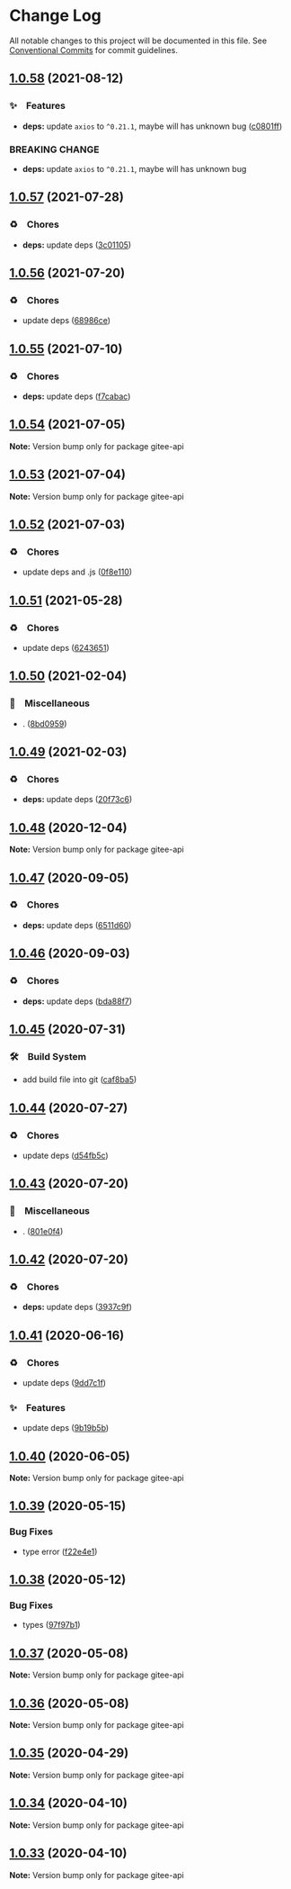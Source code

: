 # Change Log

All notable changes to this project will be documented in this file.
See [Conventional Commits](https://conventionalcommits.org) for commit guidelines.

## [1.0.58](https://github.com/bluelovers/ws-rest/compare/gitee-api@1.0.57...gitee-api@1.0.58) (2021-08-12)


### ✨　Features

* **deps:** update `axios` to `^0.21.1`, maybe will has unknown bug ([c0801ff](https://github.com/bluelovers/ws-rest/commit/c0801ff1d842065f590434214286bccbf0a4f3de))


### BREAKING CHANGE

* **deps:** update `axios` to `^0.21.1`, maybe will has unknown bug





## [1.0.57](https://github.com/bluelovers/ws-rest/compare/gitee-api@1.0.56...gitee-api@1.0.57) (2021-07-28)


### ♻️　Chores

* **deps:** update deps ([3c01105](https://github.com/bluelovers/ws-rest/commit/3c01105179de17269ab952191689ddc5721c64e8))





## [1.0.56](https://github.com/bluelovers/ws-rest/compare/gitee-api@1.0.55...gitee-api@1.0.56) (2021-07-20)


### ♻️　Chores

* update deps ([68986ce](https://github.com/bluelovers/ws-rest/commit/68986ce8de13196e16245bb1e7f2d0d93ad17382))





## [1.0.55](https://github.com/bluelovers/ws-rest/compare/gitee-api@1.0.54...gitee-api@1.0.55) (2021-07-10)


### ♻️　Chores

* **deps:** update deps ([f7cabac](https://github.com/bluelovers/ws-rest/commit/f7cabac7543c9b7a9f871e493560ae88a62cf753))





## [1.0.54](https://github.com/bluelovers/ws-rest/compare/gitee-api@1.0.53...gitee-api@1.0.54) (2021-07-05)

**Note:** Version bump only for package gitee-api





## [1.0.53](https://github.com/bluelovers/ws-rest/compare/gitee-api@1.0.52...gitee-api@1.0.53) (2021-07-04)

**Note:** Version bump only for package gitee-api





## [1.0.52](https://github.com/bluelovers/ws-rest/compare/gitee-api@1.0.51...gitee-api@1.0.52) (2021-07-03)


### ♻️　Chores

* update deps and .js ([0f8e110](https://github.com/bluelovers/ws-rest/commit/0f8e11034efcbb341219c706e731a851c881b8bf))





## [1.0.51](https://github.com/bluelovers/ws-rest/compare/gitee-api@1.0.50...gitee-api@1.0.51) (2021-05-28)


### ♻️　Chores

* update deps ([6243651](https://github.com/bluelovers/ws-rest/commit/6243651447df13ddfb9eb5316af30b849771e617))





## [1.0.50](https://github.com/bluelovers/ws-rest/compare/gitee-api@1.0.49...gitee-api@1.0.50) (2021-02-04)


### 🔖　Miscellaneous

* . ([8bd0959](https://github.com/bluelovers/ws-rest/commit/8bd0959c91aa2315276e6fd7c805c0c36373f595))





## [1.0.49](https://github.com/bluelovers/ws-rest/compare/gitee-api@1.0.48...gitee-api@1.0.49) (2021-02-03)


### ♻️　Chores

* **deps:** update deps ([20f73c6](https://github.com/bluelovers/ws-rest/commit/20f73c69e8b50221d303f200bd5d419092da3b00))





## [1.0.48](https://github.com/bluelovers/ws-rest/compare/gitee-api@1.0.47...gitee-api@1.0.48) (2020-12-04)

**Note:** Version bump only for package gitee-api





## [1.0.47](https://github.com/bluelovers/ws-rest/compare/gitee-api@1.0.46...gitee-api@1.0.47) (2020-09-05)


### ♻️　Chores

* **deps:** update deps ([6511d60](https://github.com/bluelovers/ws-rest/commit/6511d604823c48f1b7f2e83b5a6ea203bd285492))





## [1.0.46](https://github.com/bluelovers/ws-rest/compare/gitee-api@1.0.45...gitee-api@1.0.46) (2020-09-03)


### ♻️　Chores

* **deps:** update deps ([bda88f7](https://github.com/bluelovers/ws-rest/commit/bda88f7b9dd10e80929deb623e3f4941655e7c5b))





## [1.0.45](https://github.com/bluelovers/ws-rest/compare/gitee-api@1.0.44...gitee-api@1.0.45) (2020-07-31)


### 🛠　Build System

* add build file into git ([caf8ba5](https://github.com/bluelovers/ws-rest/commit/caf8ba5fc11fb02b76fa845cff137922378d6e46))





## [1.0.44](https://github.com/bluelovers/ws-rest/compare/gitee-api@1.0.43...gitee-api@1.0.44) (2020-07-27)


### ♻️　Chores

* update deps ([d54fb5c](https://github.com/bluelovers/ws-rest/commit/d54fb5c59e826013ee28bb953bd0e6e98d4c572e))





## [1.0.43](https://github.com/bluelovers/ws-rest/compare/gitee-api@1.0.42...gitee-api@1.0.43) (2020-07-20)


### 🔖　Miscellaneous

* . ([801e0f4](https://github.com/bluelovers/ws-rest/commit/801e0f4ff7bd29c81e67934636f57e57d0d01c74))





## [1.0.42](https://github.com/bluelovers/ws-rest/compare/gitee-api@1.0.41...gitee-api@1.0.42) (2020-07-20)


### ♻️　Chores

* **deps:** update deps ([3937c9f](https://github.com/bluelovers/ws-rest/commit/3937c9f90040c4804c841bcb40fbe90e9654a652))





## [1.0.41](https://github.com/bluelovers/ws-rest/compare/gitee-api@1.0.40...gitee-api@1.0.41) (2020-06-16)


### ♻️　Chores

*  update deps ([9dd7c1f](https://github.com/bluelovers/ws-rest/commit/9dd7c1fc5b40ac28a6f928c89dbf36be1add89c6))


### ✨　Features

*  update deps ([9b19b5b](https://github.com/bluelovers/ws-rest/commit/9b19b5bf40d40a9761fc01fe7daa630fcf4df1e8))





## [1.0.40](https://github.com/bluelovers/ws-rest/compare/gitee-api@1.0.39...gitee-api@1.0.40) (2020-06-05)

**Note:** Version bump only for package gitee-api





## [1.0.39](https://github.com/bluelovers/ws-rest/compare/gitee-api@1.0.38...gitee-api@1.0.39) (2020-05-15)


### Bug Fixes

* type error ([f22e4e1](https://github.com/bluelovers/ws-rest/commit/f22e4e10b17b27a26188ed3c80e78bdf83425aec))





## [1.0.38](https://github.com/bluelovers/ws-rest/compare/gitee-api@1.0.37...gitee-api@1.0.38) (2020-05-12)


### Bug Fixes

* types ([97f97b1](https://github.com/bluelovers/ws-rest/commit/97f97b1ef461c1e46893b1d2df329782e0e9a8da))





## [1.0.37](https://github.com/bluelovers/ws-rest/compare/gitee-api@1.0.36...gitee-api@1.0.37) (2020-05-08)

**Note:** Version bump only for package gitee-api





## [1.0.36](https://github.com/bluelovers/ws-rest/compare/gitee-api@1.0.35...gitee-api@1.0.36) (2020-05-08)

**Note:** Version bump only for package gitee-api





## [1.0.35](https://github.com/bluelovers/ws-rest/compare/gitee-api@1.0.34...gitee-api@1.0.35) (2020-04-29)

**Note:** Version bump only for package gitee-api





## [1.0.34](https://github.com/bluelovers/ws-rest/compare/gitee-api@1.0.33...gitee-api@1.0.34) (2020-04-10)

**Note:** Version bump only for package gitee-api





## [1.0.33](https://github.com/bluelovers/ws-rest/compare/gitee-api@1.0.32...gitee-api@1.0.33) (2020-04-10)

**Note:** Version bump only for package gitee-api
